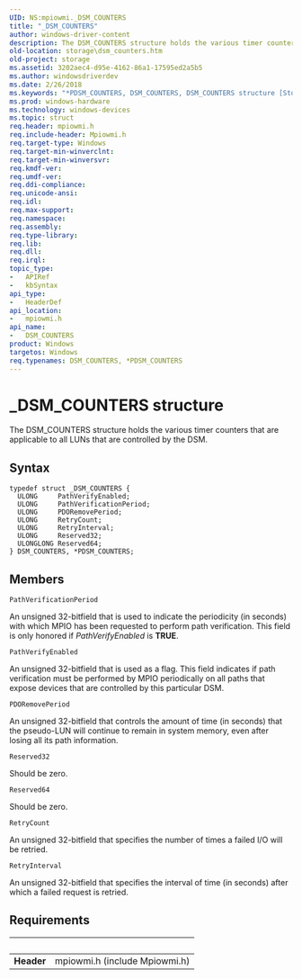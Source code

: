```yaml
---
UID: NS:mpiowmi._DSM_COUNTERS
title: "_DSM_COUNTERS"
author: windows-driver-content
description: The DSM_COUNTERS structure holds the various timer counters that are applicable to all LUNs that are controlled by the DSM.
old-location: storage\dsm_counters.htm
old-project: storage
ms.assetid: 3202aec4-d95e-4162-86a1-17595ed2a5b5
ms.author: windowsdriverdev
ms.date: 2/26/2018
ms.keywords: "*PDSM_COUNTERS, DSM_COUNTERS, DSM_COUNTERS structure [Storage Devices], PDSM_COUNTERS, PDSM_COUNTERS structure pointer [Storage Devices], _DSM_COUNTERS, mpiowmi/DSM_COUNTERS, mpiowmi/PDSM_COUNTERS, storage.dsm_counters, structs-scsibus_bfb9b1ff-6274-47b9-b817-254428b02f17.xml"
ms.prod: windows-hardware
ms.technology: windows-devices
ms.topic: struct
req.header: mpiowmi.h
req.include-header: Mpiowmi.h
req.target-type: Windows
req.target-min-winverclnt: 
req.target-min-winversvr: 
req.kmdf-ver: 
req.umdf-ver: 
req.ddi-compliance: 
req.unicode-ansi: 
req.idl: 
req.max-support: 
req.namespace: 
req.assembly: 
req.type-library: 
req.lib: 
req.dll: 
req.irql: 
topic_type:
-	APIRef
-	kbSyntax
api_type:
-	HeaderDef
api_location:
-	mpiowmi.h
api_name:
-	DSM_COUNTERS
product: Windows
targetos: Windows
req.typenames: DSM_COUNTERS, *PDSM_COUNTERS
---
```


# _DSM_COUNTERS structure
The DSM_COUNTERS structure holds the various timer counters that are applicable to all LUNs that are controlled by the DSM.

## Syntax
````
typedef struct _DSM_COUNTERS {
  ULONG     PathVerifyEnabled;
  ULONG     PathVerificationPeriod;
  ULONG     PDORemovePeriod;
  ULONG     RetryCount;
  ULONG     RetryInterval;
  ULONG     Reserved32;
  ULONGLONG Reserved64;
} DSM_COUNTERS, *PDSM_COUNTERS;
````

## Members


`PathVerificationPeriod`

An unsigned 32-bitfield that is used to indicate the periodicity (in seconds) with which MPIO has been requested to perform path verification. This field is only honored if <i>PathVerifyEnabled</i> is <b>TRUE</b>.

`PathVerifyEnabled`

An unsigned 32-bitfield that is used as a flag. This field indicates if path verification must be performed by MPIO periodically on all paths that expose devices that are controlled by this particular DSM.

`PDORemovePeriod`

An unsigned 32-bitfield that controls the amount of time (in seconds) that the pseudo-LUN will continue to remain in system memory, even after losing all its path information.

`Reserved32`

Should be zero.

`Reserved64`

Should be zero.

`RetryCount`

An unsigned 32-bitfield that specifies the number of times a failed I/O will be retried.

`RetryInterval`

An unsigned 32-bitfield that specifies the interval of time (in seconds) after which a failed request is retried.


## Requirements
| &nbsp; | &nbsp; |
| ---- |:---- |
| **Header** | mpiowmi.h (include Mpiowmi.h) |